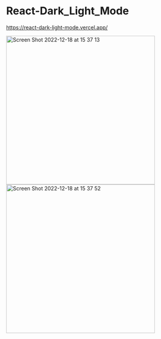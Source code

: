 # React-Dark_Light_Mode
https://react-dark-light-mode.vercel.app/

<img width="400" alt="Screen Shot 2022-12-18 at 15 37 13" src="https://user-images.githubusercontent.com/82292818/208325504-80f7c030-397c-4499-a413-cda54510a23a.png">

<img width="400" alt="Screen Shot 2022-12-18 at 15 37 52" src="https://user-images.githubusercontent.com/82292818/208325506-a09995e6-86cd-4519-95be-9e2a40044117.png">
